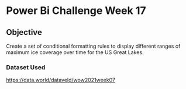 # Power Bi Challenge Week 17 

## Objective 
Create a set of conditional formatting rules to display different ranges of maximum ice coverage over time for the US Great Lakes. 

### Dataset Used 

https://data.world/dataveld/wow2021week07
